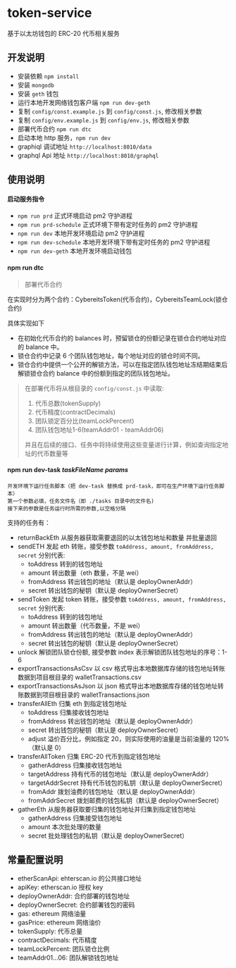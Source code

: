 # token-service

基于以太坊钱包的 ERC-20 代币相关服务

## 开发说明

- 安装依赖 `npm install`
- 安装 `mongodb`
- 安装 `geth` 钱包
- 运行本地开发网络钱包客户端 `npm run dev-geth`
- 复制 `config/const.example.js` 到 `config/const.js`, 修改相关参数
- 复制 `config/env.example.js` 到 `config/env.js`, 修改相关参数
- 部署代币合约 `npm run dtc`
- 启动本地 http 服务，`npm run dev`
- graphiql 调试地址 `http://localhost:8010/data`
- graphql Api 地址 `http://localhost:8010/graphql`

## 使用说明

#### 启动服务指令

- `npm run prd` 正式环境启动 pm2 守护进程
- `npm run prd-schedule` 正式环境下带有定时任务的 pm2 守护进程
- `npm run dev` 本地开发环境启动 pm2 守护进程
- `npm run dev-schedule` 本地开发环境下带有定时任务的 pm2 守护进程
- `npm run dev-geth` 本地开发环境启动钱包

#### npm run  dtc

> 部署代币合约

在实现时分为两个合约：CybereitsToken(代币合约)，CybereitsTeamLock(锁仓合约)  

具体实现如下

 - 在初始化代币合约的 balances 时，预留锁仓的份额记录在锁仓合约地址对应的 balance 中。
 - 锁仓合约中记录 6 个团队钱包地址，每个地址对应的锁仓时间不同。
 - 锁仓合约中提供一个公开的解锁方法，可以在指定团队钱包地址冻结期结束后解锁锁仓合约 balance 中的份额到指定的团队钱包地址。

> 在部署代币将从根目录的 `config/const.js` 中读取:
> 1. 代币总数(tokenSupply)
> 2. 代币精度(contractDecimals)
> 3. 团队锁定百分比(teamLockPercent)
> 4. 团队钱包地址1-6(teamAddr01 - teamAddr06)
>
> 并且在后续的接口、任务中将持续使用这些变量进行计算，例如查询指定地址的代币数量等

#### npm run  dev-task _taskFileName_ _params_

    开发环境下运行任务脚本（把 dev-task 替换成 prd-task，即可在生产环境下运行任务脚本）
    第一个参数必填，任务文件名（即 ./tasks 目录中的文件名)
    接下来的参数是任务运行时所需的参数,以空格分隔

支持的任务有：

- returnBackEth 从服务器获取需要退回的以太钱包地址和数量 并批量退回
- sendETH 发起 eth 转账，接受参数 `toAddress, amount, fromAddress, secret` 分别代表:
  - toAddress 转到的钱包地址
  - amount 转出数量（eth 数量，不是 wei）
  - fromAddress 转出钱包的地址（默认是 deployOwnerAddr）
  - secret 转出钱包的秘钥（默认是 deployOwnerSecret）
- sendToken 发起 token 转账，接受参数 `toAddress, amount, fromAddress, secret` 分别代表:
  - toAddress 转到的钱包地址
  - amount 转出数量（代币数量，不是 wei）
  - fromAddress 转出钱包的地址（默认是 deployOwnerAddr）
  - secret 转出钱包的秘钥（默认是 deployOwnerSecret）
- unlock 解锁团队锁仓份额, 接受参数 index 表示解锁团队钱包地址的序号：1-6
- exportTransactionsAsCsv 以 csv 格式导出本地数据库存储的钱包地址转账数据到项目根目录的 walletTransactions.csv
- exportTransactionsAsJson 以 json 格式导出本地数据库存储的钱包地址转账数据到项目根目录的 walletTransactions.json
- transferAllEth 归集 eth 到指定钱包地址
  - toAddress 归集接收钱包地址
  - fromAddress 转出钱包的地址（默认是 deployOwnerAddr）
  - secret 转出钱包的秘钥（默认是 deployOwnerSecret）
  - adjust 溢价百分比，例如指定 20，则实际使用的油量是当前油量的 120%（默认是 0）
- transferAllToken 归集 ERC-20 代币到指定钱包地址
  - gatherAddress 归集接收钱包地址
  - targetAddress 持有代币的钱包地址（默认是 deployOwnerAddr）
  - targetAddrSecret 持有代币钱包的私钥（默认是 deployOwnerSecret）
  - fromAddr 拨划油费的钱包地址（默认是 deployOwnerAddr）
  - fromAddrSecret 拨划邮费的钱包私钥（默认是 deployOwnerSecret）
- gatherEth 从服务器获取要归集的钱包地址并归集到指定钱包地址
  - gatherAddress 归集接受钱包地址
  - amount 本次批处理的数量
  - secret 批处理钱包的私钥（默认是 deployOwnerSecret）

## 常量配置说明

- etherScanApi: ehterscan.io 的公共接口地址
- apiKey: etherscan.io 授权 key
- deployOwnerAddr: 合约部署的钱包地址
- deployOwnerSecret: 合约部署钱包的密码
- gas: ethereum 网络油量
- gasPrice: ethereum 网络油价
- tokenSupply: 代币总量
- contractDecimals: 代币精度
- teamLockPercent: 团队锁仓比例
- teamAddr01...06: 团队解锁钱包地址
